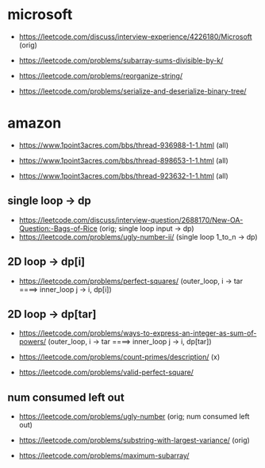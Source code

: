 # microsoft

* https://leetcode.com/discuss/interview-experience/4226180/Microsoft (orig)

* https://leetcode.com/problems/subarray-sums-divisible-by-k/

* https://leetcode.com/problems/reorganize-string/

* https://leetcode.com/problems/serialize-and-deserialize-binary-tree/

 

 

# amazon

* https://www.1point3acres.com/bbs/thread-936988-1-1.html (all)

* https://www.1point3acres.com/bbs/thread-898653-1-1.html (all)

* https://www.1point3acres.com/bbs/thread-923632-1-1.html (all)

 

## single loop -> dp

* https://leetcode.com/discuss/interview-question/2688170/New-OA-Question:-Bags-of-Rice (orig; single loop input -> dp)
* https://leetcode.com/problems/ugly-number-ii/ (single loop 1_to_n -> dp)


## 2D loop -> dp[i]
* https://leetcode.com/problems/perfect-squares/ (outer_loop, i -> tar ====> inner_loop j -> i, dp[i])


## 2D loop -> dp[tar]
* https://leetcode.com/problems/ways-to-express-an-integer-as-sum-of-powers/ (outer_loop, i -> tar ====> inner_loop j -> i, dp[tar])


* https://leetcode.com/problems/count-primes/description/ (x)
* https://leetcode.com/problems/valid-perfect-square/


## num consumed left out
* https://leetcode.com/problems/ugly-number (orig; num consumed left out) 

 
* https://leetcode.com/problems/substring-with-largest-variance/ (orig)

* https://leetcode.com/problems/maximum-subarray/
